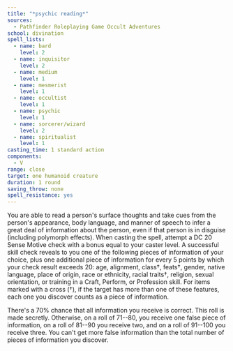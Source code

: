 ```yaml
---
title: "*psychic reading*"
sources:
  - Pathfinder Roleplaying Game Occult Adventures
school: divination
spell_lists:
  - name: bard
    level: 2
  - name: inquisitor
    level: 2
  - name: medium
    level: 1
  - name: mesmerist
    level: 1
  - name: occultist
    level: 1
  - name: psychic
    level: 1
  - name: sorcerer/wizard
    level: 2
  - name: spiritualist
    level: 1
casting_time: 1 standard action
components:
  - V
range: close
target: one humanoid creature
duration: 1 round
saving_throw: none
spell_resistance: yes
---
```


You are able to read a person's surface thoughts and take cues from the person's appearance, body language, and manner of speech to infer a great deal of information about the person, even if that person is in disguise (including polymorph effects). When casting the spell, attempt a DC 20 Sense Motive check with a bonus equal to your caster level. A successful skill check reveals to you one of the following pieces of information of your choice, plus one additional piece of information for every 5 points by which your check result exceeds 20: age, alignment, class†, feats†, gender, native language, place of origin, race or ethnicity, racial traits†, religion, sexual orientation, or training in a Craft, Perform, or Profession skill. For items marked with a cross (†), if the target has more than one of these features, each one you discover counts as a piece of information.

There's a 70% chance that all information you receive is correct. This roll is made secretly. Otherwise, on a roll of 71--80, you receive one false piece of information, on a roll of 81--90 you receive two, and on a roll of 91--100 you receive three. You can't get more false information than the total number of pieces of information you discover.
